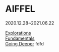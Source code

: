 # AIFFEL
2020.12.28~2021.06.22

[Explorations](https://github.com/IsaacTips/AIFFEL/tree/master/Exploration)<br>
[Fundamentals](https://github.com/IsaacTips/AIFFEL/tree/master/Fundamentals)<br>
[Going Deeper](https://github.com/IsaacTips/AIFFEL/tree/master/Going_Deeper)
fdfd
